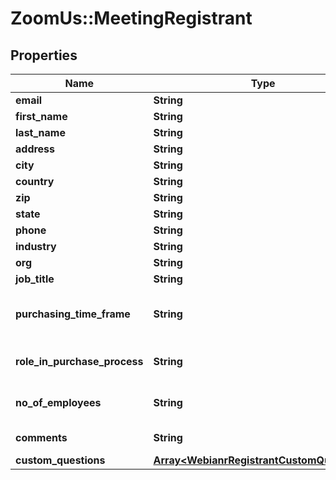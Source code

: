 # ZoomUs::MeetingRegistrant

## Properties
Name | Type | Description | Notes
------------ | ------------- | ------------- | -------------
**email** | **String** | A valid email address of the registrant. | 
**first_name** | **String** | Registrant&#39;s first name. | 
**last_name** | **String** | Registrant&#39;s last name. | 
**address** | **String** | Registrant&#39;s address. | [optional] 
**city** | **String** | Registrant&#39;s city. | [optional] 
**country** | **String** | Registrant&#39;s country. | [optional] 
**zip** | **String** | Registrant&#39;s Zip/Postal Code. | [optional] 
**state** | **String** | Registrant&#39;s State/Province. | [optional] 
**phone** | **String** | Registrant&#39;s Phone number. | [optional] 
**industry** | **String** | Registrant&#39;s Industry. | [optional] 
**org** | **String** | Registrant&#39;s Organization. | [optional] 
**job_title** | **String** | Registrant&#39;s job title. | [optional] 
**purchasing_time_frame** | **String** | This field can be included to gauge interest of webinar attendees towards buying your product or service.  Purchasing Time Frame:&lt;br&gt;&#x60;Within a month&#x60;&lt;br&gt;&#x60;1-3 months&#x60;&lt;br&gt;&#x60;4-6 months&#x60;&lt;br&gt;&#x60;More than 6 months&#x60;&lt;br&gt;&#x60;No timeframe&#x60; | [optional] 
**role_in_purchase_process** | **String** | Role in Purchase Process:&lt;br&gt;&#x60;Decision Maker&#x60;&lt;br&gt;&#x60;Evaluator/Recommender&#x60;&lt;br&gt;&#x60;Influencer&#x60;&lt;br&gt;&#x60;Not involved&#x60;  | [optional] 
**no_of_employees** | **String** | Number of Employees:&lt;br&gt;&#x60;1-20&#x60;&lt;br&gt;&#x60;21-50&#x60;&lt;br&gt;&#x60;51-100&#x60;&lt;br&gt;&#x60;101-500&#x60;&lt;br&gt;&#x60;500-1,000&#x60;&lt;br&gt;&#x60;1,001-5,000&#x60;&lt;br&gt;&#x60;5,001-10,000&#x60;&lt;br&gt;&#x60;More than 10,000&#x60; | [optional] 
**comments** | **String** | A field that allows registrants to provide any questions or comments that they might have. | [optional] 
**custom_questions** | [**Array&lt;WebianrRegistrantCustomQuestions&gt;**](WebianrRegistrantCustomQuestions.md) | Custom questions. | [optional] 


